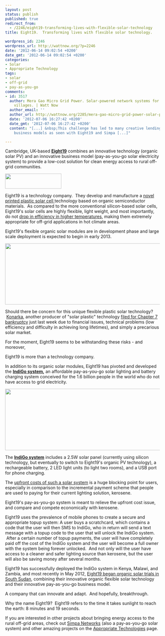 ```yaml
---
layout: post
status: publish
published: true
redirect_from:
  - /2246/eight19-transforming-lives-with-flexible-solar-technology
title: Eight19.  Transforming lives with flexible solar technology.

wordpress_id: 2246
wordpress_url: http://wattnow.org/?p=2246
date: '2012-06-14 09:02:54 +0200'
date_gmt: '2012-06-14 09:02:54 +0200'
categories:
- Solar
- Appropriate Technology
tags:
- solar
- off-grid
- pay-as-you-go
comments:
- id: 3517
  author: Mera Gao Micro Grid Power. Solar-powered network systems for rural off-grid
    villages. | Watt Now
  author_email: ''
  author_url: http://wattnow.org/2285/mera-gao-micro-grid-power-solar-powered-network-systems-for-rural-off-grid-villages
  date: '2012-07-06 16:27:42 +0200'
  date_gmt: '2012-07-06 16:27:42 +0200'
  content: "[...] &nbsp;This challenge has led to many creative lending and rent-to-own
    business models as seen with Eight19 and Simpa [...]"

---
```

<p>Cambridge, UK-based&nbsp;<strong><a href="http://www.eight19.com/">Eight19</a></strong>&nbsp;combines an innovative technology (organic solar PV) and an innovative business model (pay-as-you-go solar electricity system) to provide a low-cost solution for clean energy access to rural off-grid communities.</p>
<p><a href="http://www.eight19.com/"><img title="Eight19_logo" src="{{ 'assets/from-wordpress/uploads/2012/06/Eight19_logo.png' | relative_url }}" alt="" width="183" height="49" /></a></p>
<p>Eight19 is a technology company. &nbsp;They develop and manufacture a <a href="http://www.eight19.com/technology/printed-plastic-solar-cells">novel printed plastic solar cell </a>technology based on organic semiconductor materials. &nbsp;As compared to the more conventional silicon-based solar cells, Eight19's solar cells are highly flexible, light weight, and most importantly, do not <a href="http://www.eight19.com/news-events/eight19-begins-organic-solar-trials-africa-0">drop in efficiency in higher temperatures</a>, making them extremely appropriate for off-grid applications in hot climate areas.</p>
<p>Eight19's flexible organic solar modules are in development phase and large scale deployment is expected to begin in early 2013.</p>
<p><a href="http://www.eight19.com/technology/printed-plastic-solar-cells"><img class="alignnone size-full wp-image-2251" title="Eight19_thinfilm" src="{{ 'assets/from-wordpress/uploads/2012/06/Eight19_thinfilm.jpg' | relative_url }}" alt="" width="679" height="199" /></a></p>
<p>Should there be concern for this unique flexible plastic solar technology? &nbsp;<a title="Konarka.  The flexible shape of solar." href="http://wattnow.org/445/konarka-the-flexible-shape-of-solar">Konarka</a>, another producer of "solar plastic" technology&nbsp;<a href="http://www.greentechmedia.com/articles/read/Romney-Backed-Konarka-and-its-Organic-Solar-Cells-File-For-Bankruptcy">filed for Chapter 7 bankruptcy</a> just last week&nbsp;due to financial issues, technical problems (low efficiency and difficulty in achieving long lifetimes), and simply a precarious solar market.</p>
<p>For the moment, Eight19 seems to be withstanding these risks - and moreover,</p>
<p>Eight19 is more than a technology company.</p>
<p>In addition to its organic solar modules, Eight19 has pivoted and developed the&nbsp;<strong><a href="http://www.eight19.com/technology/indigo-delivers-power-grid-communities">IndiGo system</a>,</strong>&nbsp;an affordable pay-as-you-go solar lighting and battery charging system conceived for the 1.6 billion people in the world who do not have access to grid electricity.</p>
<p><a href="http://www.eight19.com/technology/indigo-delivers-power-grid-communities"><img class="alignnone size-full wp-image-2252" title="Eight19_IndiGo" src="{{ 'assets/from-wordpress/uploads/2012/06/Eight19_IndiGo.jpg' | relative_url }}" alt="" width="680" height="200" /></a></p>
<p>The <strong><a href="http://www.eight19.com/sites/default/files/users/IndiGo_datasheet_final.pdf">IndiGo system</a></strong> includes a 2.5W solar panel (currently using silicon technology, but eventually to switch to Eight19's organic PV technology), a rechargeable battery, 2 LED light units (to light two rooms), and a USB port for phone charging.</p>
<p>The <a href="http://wattnow.org/418/simpa-networks-radical-affordability">upfront costs of such a solar system</a> is a huge blocking point for users, especially in comparison to the incremental payment scheme that people are used to paying for their current lighting solution, kerosene.</p>
<p>Eight19's pay-as-you-go system is meant to relieve the upfront cost issue, and compare and compete economically with kerosene.</p>
<p>Eight19 uses the prevalence of mobile phones to create a secure and appropriate topup system:&nbsp;A user buys a scratchcard, which contains a code that the user will then SMS to IndiGo, who in return will send a text message with a topup code to the user that will unlock the IndiGo system. &nbsp;After a certain number of topup payments, the user will have completely paid off the cost of the IndiGo system and the user will become a full owner with the system being forever unlocked. &nbsp;And not only will the user have access to a cleaner and safer lighting source than kerosene, but the user will also be saving money after several months.</p>
<p>Eight19 has successfully deployed the IndiGo system in Kenya, Malawi, and Zambia, and most recently in May 2012, <a href="http://http://www.eight19.com/news-events/eight19-begins-organic-solar-trials-africa-0">Eight19 began organic solar trials in South Sudan</a>, combining their innovative organic flexible solar technology and their innovative pay-as-you-go business model.</p>
<p>A company that can innovate and adapt. &nbsp;And hopefully, breakthrough.</p>
<p>Why the name Eight19? &nbsp;Eight19 refers to the time it takes sunlight to reach the earth: 8 minutes and 19 seconds.</p>
<p>If you are interested in other projects about bringing energy access to the rural off-grid areas, check out <a title="Simpa Networks.  Radical Affordability." href="http://wattnow.org/418/simpa-networks-radical-affordability">Simpa Networks</a> (also a pay-as-you-go solar system) and other amazing projects on the <a title="appropriate technology" href="http://wattnow.org/wattnow-projects/appropriate-technology">Appropriate Technologies</a> page.</p>

<p>
